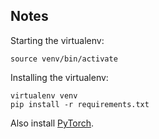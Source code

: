 ## Notes

Starting the virtualenv:
```
source venv/bin/activate
```

Installing the virtualenv:
```
virtualenv venv
pip install -r requirements.txt
```

Also install [PyTorch](http://pytorch.org/).

